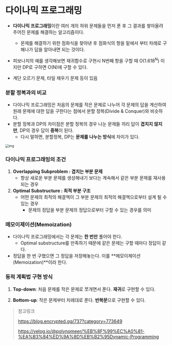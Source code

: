# 다이나믹 프로그래밍



- **다이나믹 프로그래밍**이란 여러 개의 하위 문제들을 먼저 푼 후 그 결과를 쌓아올려 주어진 문제를 해결하는 알고리즘이다.
  - 문제를 해결하기 위한 점화식을 찾아낸 후 점화식의 항을 밑에서 부터 차례로 구해나가 답을 알아내면 되는 것이다.
- 피보나치의 예를 생각해보면 재귀함수로 구현시 N번째 항을 구할 때 O(1.618<sup>N</sup>) 이지만 DP로 구하면 O(N)에 구할 수 있다.

- 계단 오르기 문제, 타일 채우기 문제 등이 있음



### 분할 정복과의 비교

- 다이나믹 프로그래밍은 처음의 문제를 작은 문제로 나누어 각 문제의 답을 계산하여 원래 문제에 대한 답을 구한다는 점에서 분할 정복(Divide & Conquer)와 비슷하다. 
- 분할 정복과 DP의 차이점은 분할 정복의 경우 나눈 문제들 끼리 답이 **겹치지 않지만**, DP의 경우 답이 **중복**이 된다.
  - 다시 말하면, 분할정복, DP는 **문제를 나누는 방식**에 차이가 있다.

<img src="https://media.vlpt.us/images/polynomeer/post/031441af-5c78-479b-8517-751c0e19217f/DP.png" alt="img" style="zoom:67%;" />

### 다이나믹 프로그래밍의 조건

1. **Overlapping Subproblem : 겹치는 부분 문제**
   - 항상 새로운 부분 문제를 생성해내기 보다는 계속해서 같은 부분 문제를 재사용되는 경우
2. **Optimal Substructure : 최적 부분 구조**
   - 어떤 문제의 최적의 해결책이 그 부분 문제의 최적의 해결책으로부터 설계 될 수 있는 경우
     - 문제의 정답을 부분 문제의 정답으로부터 구할 수 있는 경우를 의미



### 메모이제이션(Memoization)

- 다이나믹 프로그래밍에서는 각 문제는 **한 번만** 풀어야 한다.
  - Optimal substructure를 만족하기 때문에 같은 문제는 구할 때마다 정답이 같다.
- 정답을 한 번 구했으면 그 정답을 저장해놓는다. 이를 **메모이제이션(Memoization)**이라 한다.



### 동적 계획법 구현 방식

1. **Top-down**: 처음 문제를 작은 문제로 쪼개면서 푼다. **재귀**로 구현할 수 있다.

2. **Bottom-up**: 작은 문제부터 차례대로 푼다. **반복문**으로 구현할 수 있다.

   



> 참고링크
>
> https://blog.encrypted.gg/737?category=773649
>
> https://velog.io/@polynomeer/%EB%8F%99%EC%A0%81-%EA%B3%84%ED%9A%8D%EB%B2%95Dynamic-Programming

